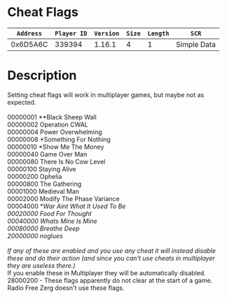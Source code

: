 # Cheat Flags

| `Address` | `Player ID` | `Version` | `Size` | `Length` | `SCR` |
| ---------- | ----------- | --------- | ------ | -------- | ---- |
| 0x6D5A6C | 339394 | 1.16.1 | 4 | 1 | Simple Data |

# Description

Setting cheat flags will work in multiplayer games, but maybe not as expected.<br><br>00000001 **Black Sheep Wall<br>00000002 Operation CWAL<br>00000004 Power Overwhelming<br>00000008 *Something For Nothing<br>00000010 *Show Me The Money<br>00000040 Game Over Man<br>00000080 There Is No Cow Level<br>00000100 Staying Alive<br>00000200 Ophelia<br>00000800 The Gathering<br>00001000 Medieval Man<br>00002000 Modify The Phase Variance<br>00004000 **War Aint What It Used To Be<br>00020000 Food For Thought<br>00040000 *Whats Mine Is Mine<br>00080000 *Breathe Deep<br>20000000 noglues<br><br>* If any of these are enabled and you use any cheat it will instead disable these and do their action (and since you can't use cheats in multiplayer they are useless there.)<br>** If you enable these in Multiplayer they will be automatically disabled.<br>28000200 - These flags apparently do not clear at the start of a game.<br>Radio Free Zerg doesn't use these flags.